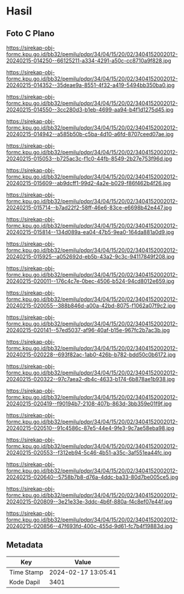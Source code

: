 # Hasil

## Foto C Plano

https://sirekap-obj-formc.kpu.go.id/bb32/pemilu/pdpr/34/04/15/20/02/3404152002012-20240215-014250--66125211-a334-4291-a50c-cc8710a9f828.jpg

https://sirekap-obj-formc.kpu.go.id/bb32/pemilu/pdpr/34/04/15/20/02/3404152002012-20240215-014352--35deae9a-8551-4f32-a419-5494bb350ba0.jpg

https://sirekap-obj-formc.kpu.go.id/bb32/pemilu/pdpr/34/04/15/20/02/3404152002012-20240215-014550--3cc280d3-b1eb-4699-aa94-b4f1d1275d45.jpg

https://sirekap-obj-formc.kpu.go.id/bb32/pemilu/pdpr/34/04/15/20/02/3404152002012-20240215-014942--a585b50b-c5ba-4d10-a6fd-8707ceed07ae.jpg

https://sirekap-obj-formc.kpu.go.id/bb32/pemilu/pdpr/34/04/15/20/02/3404152002012-20240215-015053--b725ac3c-f1c0-44fb-8549-2b27e753f96d.jpg

https://sirekap-obj-formc.kpu.go.id/bb32/pemilu/pdpr/34/04/15/20/02/3404152002012-20240215-015609--ab9dcff1-99d2-4a2e-b029-f86f462b4f26.jpg

https://sirekap-obj-formc.kpu.go.id/bb32/pemilu/pdpr/34/04/15/20/02/3404152002012-20240215-015714--b7ad22f2-58ff-46e6-83ce-e6698b42e447.jpg

https://sirekap-obj-formc.kpu.go.id/bb32/pemilu/pdpr/34/04/15/20/02/3404152002012-20240215-015814--134d089a-ea04-47b5-9ea0-164da881a0d9.jpg

https://sirekap-obj-formc.kpu.go.id/bb32/pemilu/pdpr/34/04/15/20/02/3404152002012-20240215-015925--a052692d-eb5b-43a2-9c3c-94117849f208.jpg

https://sirekap-obj-formc.kpu.go.id/bb32/pemilu/pdpr/34/04/15/20/02/3404152002012-20240215-020011--176c4c7e-0bec-4506-b524-94cd8012e659.jpg

https://sirekap-obj-formc.kpu.go.id/bb32/pemilu/pdpr/34/04/15/20/02/3404152002012-20240215-020055--388b846d-a00a-42bd-8075-f1062a07f9c2.jpg

https://sirekap-obj-formc.kpu.go.id/bb32/pemilu/pdpr/34/04/15/20/02/3404152002012-20240215-020141--57ed5037-af96-40af-b15e-967fc2b7ac3b.jpg

https://sirekap-obj-formc.kpu.go.id/bb32/pemilu/pdpr/34/04/15/20/02/3404152002012-20240215-020228--693f82ac-1ab0-426b-b782-bdd50c0b6172.jpg

https://sirekap-obj-formc.kpu.go.id/bb32/pemilu/pdpr/34/04/15/20/02/3404152002012-20240215-020322--97c7aea2-db4c-4633-b174-6b878ae1b938.jpg

https://sirekap-obj-formc.kpu.go.id/bb32/pemilu/pdpr/34/04/15/20/02/3404152002012-20240215-020419--f90194b7-2108-407b-863d-3bb359e01f9f.jpg

https://sirekap-obj-formc.kpu.go.id/bb32/pemilu/pdpr/34/04/15/20/02/3404152002012-20240215-020510--91c4586c-87e5-44e4-9fe3-9c7ae58eba98.jpg

https://sirekap-obj-formc.kpu.go.id/bb32/pemilu/pdpr/34/04/15/20/02/3404152002012-20240215-020553--f312eb94-5c46-4b51-a35c-3af551ea44fc.jpg

https://sirekap-obj-formc.kpu.go.id/bb32/pemilu/pdpr/34/04/15/20/02/3404152002012-20240215-020640--5758b7b8-d76a-4ddc-ba33-80d7be005ce5.jpg

https://sirekap-obj-formc.kpu.go.id/bb32/pemilu/pdpr/34/04/15/20/02/3404152002012-20240215-020809--3e21e33e-3ddc-4b6f-880a-f4c8ef07e44f.jpg

https://sirekap-obj-formc.kpu.go.id/bb32/pemilu/pdpr/34/04/15/20/02/3404152002012-20240215-020856--47f693fd-400c-455d-9d61-fc7b4f19883d.jpg


## Metadata

| Key        | Value               |
| ---------- | ------------------- |
| Time Stamp | 2024-02-17 13:05:41 |
| Kode Dapil | 3401                |



